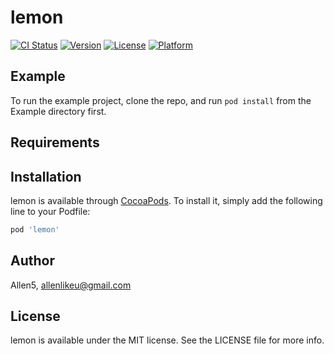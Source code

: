 # lemon

[![CI Status](http://img.shields.io/travis/Allen5/lemon.svg?style=flat)](https://travis-ci.org/Allen5/lemon)
[![Version](https://img.shields.io/cocoapods/v/lemon.svg?style=flat)](http://cocoapods.org/pods/lemon)
[![License](https://img.shields.io/cocoapods/l/lemon.svg?style=flat)](http://cocoapods.org/pods/lemon)
[![Platform](https://img.shields.io/cocoapods/p/lemon.svg?style=flat)](http://cocoapods.org/pods/lemon)

## Example

To run the example project, clone the repo, and run `pod install` from the Example directory first.

## Requirements

## Installation

lemon is available through [CocoaPods](http://cocoapods.org). To install
it, simply add the following line to your Podfile:

```ruby
pod 'lemon'
```

## Author

Allen5, allenlikeu@gmail.com

## License

lemon is available under the MIT license. See the LICENSE file for more info.
